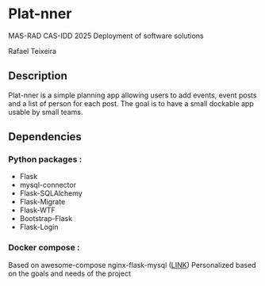 # Plat-nner
MAS-RAD CAS-IDD 2025 Deployment of software solutions

Rafael Teixeira

## Description
Plat-nner is a simple planning app allowing users to add events, event posts and a list of person for each post.
The goal is to have a small dockable app usable by small teams.

## Dependencies
### Python packages :
- Flask
- mysql-connector
- Flask-SQLAlchemy
- Flask-Migrate
- Flask-WTF
- Bootstrap-Flask
- Flask-Login

### Docker compose :
Based on awesome-compose nginx-flask-mysql ([LINK](https://github.com/docker/awesome-compose/tree/master/nginx-flask-mysql))
Personalized based on the goals and needs of the project
